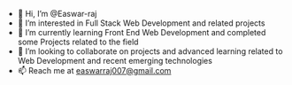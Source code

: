 - 👋 Hi, I’m @Easwar-raj
- 👀 I’m interested in Full Stack Web Development and related projects
- 🌱 I’m currently learning Front End Web Development and completed some Projects related to the field
- 💞️ I’m looking to collaborate on projects and advanced learning related to Web Development and recent emerging technologies
- 📫 Reach me at easwarraj007@gmail.com

<!---
Easwar-raj/Easwar-raj is a ✨ special ✨ repository because its `README.md` (this file) appears on your GitHub profile.
You can click the Preview link to take a look at your changes.
--->
